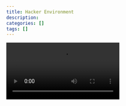```yaml
---
title: Hacker Environment
description: 
categories: []
tags: []
---
```


![](/assets/img/Anexos/poc1.mp4)